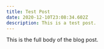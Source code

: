 ```yaml
---
title: Test Post
date: 2020-12-10T23:08:34.602Z
description: This is a test post.
---
```

This is the full body of the blog post.